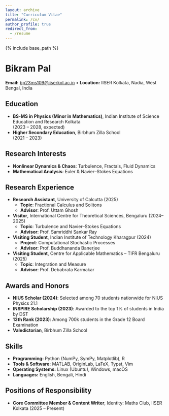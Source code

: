 ```yaml
---
layout: archive
title: "Curriculum Vitae"
permalink: /cv/
author_profile: true
redirect_from:
  - /resume
---
```


{% include base_path %}

# Bikram Pal

**Email:** [bp23ms109@iiserkol.ac.in](mailto:bp23ms109@iiserkol.ac.in) •
**Location:** IISER Kolkata, Nadia, West Bengal, India

## Education

* **BS-MS in Physics (Minor in Mathematics)**, Indian Institute of Science Education and Research Kolkata  
  (2023 – 2028, expected)
* **Higher Secondary Education**, Birbhum Zilla School  
  (2021 – 2023)

## Research Interests

* **Nonlinear Dynamics & Chaos**: Turbulence, Fractals, Fluid Dynamics  
* **Mathematical Analysis**: Euler & Navier–Stokes Equations

## Research Experience

* **Research Assistant**, University of Calcutta (2025)  
  * **Topic**: Fractional Calculus and Solitons  
  * **Advisor**: Prof. Uttam Ghosh
* **Visitor**, International Centre for Theoretical Sciences, Bengaluru (2024–2025)  
  * **Topic**: Turbulence and Navier–Stokes Equations  
  * **Advisor**: Prof. Samriddhi Sankar Ray
* **Visiting Student**, Indian Institute of Technology Kharagpur (2024)  
  * **Project**: Computational Stochastic Processes  
  * **Advisor**: Prof. Buddhananda Banerjee
* **Visiting Student**, Centre for Applicable Mathematics – TIFR Bengaluru (2025)  
  * **Topic**: Integration and Measure  
  * **Advisor**: Prof. Debabrata Karmakar

## Awards and Honors

* **NIUS Scholar (2024)**: Selected among 70 students nationwide for NIUS Physics 21.1  
* **INSPIRE Scholarship (2023)**: Awarded to the top 1% of students in India by DST  
* **13th Rank (2023)**: Among 700k students in the Grade 12 Board Examination  
* **Valedictorian**, Birbhum Zilla School

## Skills

* **Programming:** Python (NumPy, SymPy, Matplotlib), R  
* **Tools & Software:** MATLAB, OriginLab, LaTeX, Typst, Vim  
* **Operating Systems:** Linux (Ubuntu), Windows, macOS  
* **Languages:** English, Bengali, Hindi

## Positions of Responsibility

* **Core Committee Member & Content Writer**, Identity: Maths Club, IISER Kolkata (2025 – Present)


